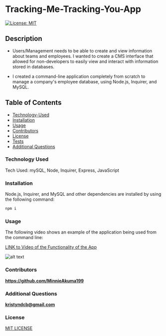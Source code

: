 # Tracking-Me-Tracking-You-App

[![License: MIT](https://img.shields.io/badge/License-MIT-yellow.svg)](https://opensource.org/licenses/MIT)

## Description

- Users/Management needs to be able to create and view information about teams and employees. I wanted to create a CMS interface that allowed for non-developers to easily view and interact with information stored in databases.

- I created a command-line application completely from scratch to manage a company's employee database, using Node.js, Inquirer, and MySQL.

## Table of Contents

- [Technology-Used](#technology-used)
- [Installation](#installation)
- [Usage](#usage)
- [Contributors](#contributors)
- [License](#license)
- [Tests](#tests)
- [Additional Questions](#additional-questions)

### Technology Used

Tech Used: mySQL, Node, Inquirer, Express, JavaScript


### Installation

Node.js, Inquirer, and MySQL and other dependencies are installed by using the following command:

```md
npm i
```

### Usage

The following video shows an example of the application being used from the command line:

[LINK to Video of the Functionality of the App](https://drive.google.com/file/d/1NwoKizABPmBoMcHfT0LcfBgO5teGm8xc/view)

![alt text](assets/screencastify.gif)

### Contributors

**https://github.com/MinnieAkuma199**

### Additional Questions

**kristyndcb@gmail.com**

### License

[MIT LICENSE](https://github.com/MinnieAkuma199/Tracking-Me-Tracking-You-App/blob/main/LICENSE)
